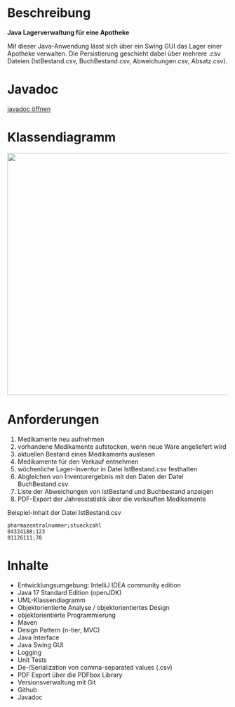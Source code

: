 # Beschreibung
__Java Lagerverwaltung für eine Apotheke__

Mit dieser Java-Anwendung lässt sich über ein Swing GUI das Lager einer Apotheke verwalten.
Die Persistierung geschieht dabei über mehrere .csv Dateien (IstBestand.csv, BuchBestand.csv, Abweichungen.csv, Absatz.csv).

# Javadoc

<a href="https://j-grosse.github.io/Lagerverwaltung_Apotheke/Lagerverwaltung_Apotheke/javadoc/com/apothekenlager/package-summary.html">javadoc öffnen</a>


# Klassendiagramm

<img height="550px" src="LagerApp Class Diagram.drawio.png">


# Anforderungen

1. Medikamente neu aufnehmen
2. vorhandene Medikamente aufstocken, wenn neue Ware angeliefert wird
3. aktuellen Bestand eines Medikaments auslesen
4. Medikamente für den Verkauf entnehmen
5. wöchenliche Lager-Inventur in Datei IstBestand.csv festhalten
6. Abgleichen von Inventurergebnis mit den Daten der Datei BuchBestand.csv 
7. Liste der Abweichungen von IstBestand und Buchbestand anzeigen
8. PDF-Export der Jahresstatistik über die verkauften Medikamente

Beispiel-Inhalt der Datei IstBestand.csv
```
pharmazentralnummer;stueckzahl
04324188;123
01126111;78
```


# Inhalte

- Entwicklungsumgebung: IntelliJ IDEA community edition
- Java 17 Standard Edition (openJDK)
- UML-Klassendiagramm
- Objektorientierte Analyse / objektorientiertes Design
- objektorientierte Programmierung
- Maven
- Design Pattern (n-tier, MVC)
- Java Interface
- Java Swing GUI
- Logging
- Unit Tests
- De-/Serialization von comma-separated values (.csv)
- PDF Export über die PDFbox Library
- Versionsverwaltung mit Git
- Github
- Javadoc
